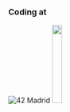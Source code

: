 ### Coding at 
![42 Madrid](https://www.42madrid.com/wp-content/uploads/2020/04/42-Madrid.jpg)
<img width=20% aling="right" src="https://www.42madrid.com/wp-content/uploads/2020/04/42-Madrid.jpg" width="50%">

<!--
**AngieMP/AngieMP** is a ✨ _special_ ✨ repository because its `README.md` (this file) appears on your GitHub profile.

Here are some ideas to get you started:

- 🔭 I’m currently working on ...
- 🌱 I’m currently learning ...
- 👯 I’m looking to collaborate on ...
- 🤔 I’m looking for help with ...
- 💬 Ask me about ...
- 📫 How to reach me: ...
- 😄 Pronouns: ...
- ⚡ Fun fact: ...
-->
